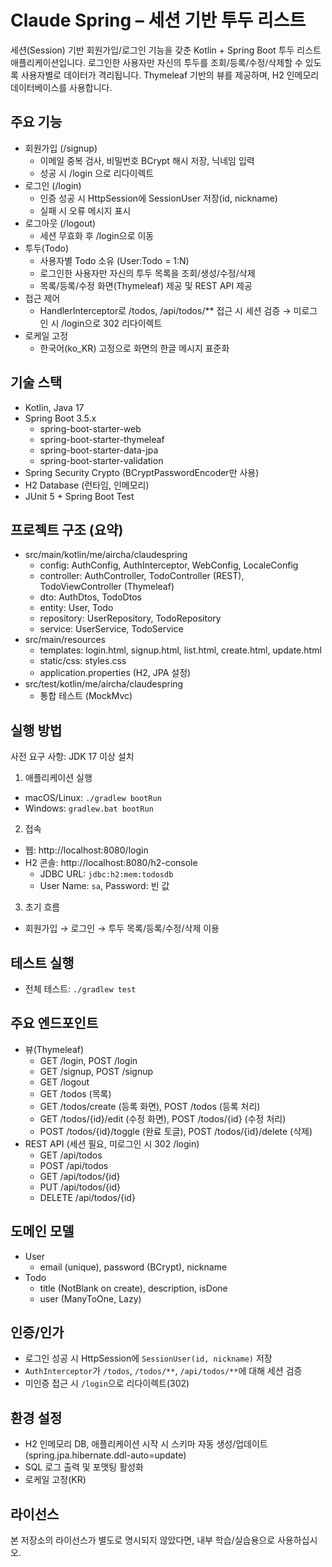 # Claude Spring – 세션 기반 투두 리스트

세션(Session) 기반 회원가입/로그인 기능을 갖춘 Kotlin + Spring Boot 투두 리스트 애플리케이션입니다. 로그인한 사용자만 자신의 투두를 조회/등록/수정/삭제할 수 있도록 사용자별로 데이터가 격리됩니다. Thymeleaf 기반의 뷰를 제공하며, H2 인메모리 데이터베이스를 사용합니다.

## 주요 기능
- 회원가입 (/signup)
  - 이메일 중복 검사, 비밀번호 BCrypt 해시 저장, 닉네임 입력
  - 성공 시 /login 으로 리다이렉트
- 로그인 (/login)
  - 인증 성공 시 HttpSession에 SessionUser 저장(id, nickname)
  - 실패 시 오류 메시지 표시
- 로그아웃 (/logout)
  - 세션 무효화 후 /login으로 이동
- 투두(Todo)
  - 사용자별 Todo 소유 (User:Todo = 1:N)
  - 로그인한 사용자만 자신의 투두 목록을 조회/생성/수정/삭제
  - 목록/등록/수정 화면(Thymeleaf) 제공 및 REST API 제공
- 접근 제어
  - HandlerInterceptor로 /todos, /api/todos/** 접근 시 세션 검증 → 미로그인 시 /login으로 302 리다이렉트
- 로케일 고정
  - 한국어(ko_KR) 고정으로 화면의 한글 메시지 표준화

## 기술 스택
- Kotlin, Java 17
- Spring Boot 3.5.x
  - spring-boot-starter-web
  - spring-boot-starter-thymeleaf
  - spring-boot-starter-data-jpa
  - spring-boot-starter-validation
- Spring Security Crypto (BCryptPasswordEncoder만 사용)
- H2 Database (런타임, 인메모리)
- JUnit 5 + Spring Boot Test

## 프로젝트 구조 (요약)
- src/main/kotlin/me/aircha/claudespring
  - config: AuthConfig, AuthInterceptor, WebConfig, LocaleConfig
  - controller: AuthController, TodoController (REST), TodoViewController (Thymeleaf)
  - dto: AuthDtos, TodoDtos
  - entity: User, Todo
  - repository: UserRepository, TodoRepository
  - service: UserService, TodoService
- src/main/resources
  - templates: login.html, signup.html, list.html, create.html, update.html
  - static/css: styles.css
  - application.properties (H2, JPA 설정)
- src/test/kotlin/me/aircha/claudespring
  - 통합 테스트 (MockMvc)

## 실행 방법
사전 요구 사항: JDK 17 이상 설치

1) 애플리케이션 실행
- macOS/Linux: `./gradlew bootRun`
- Windows: `gradlew.bat bootRun`

2) 접속
- 웹: http://localhost:8080/login
- H2 콘솔: http://localhost:8080/h2-console
  - JDBC URL: `jdbc:h2:mem:todosdb`
  - User Name: `sa`, Password: 빈 값

3) 초기 흐름
- 회원가입 → 로그인 → 투두 목록/등록/수정/삭제 이용

## 테스트 실행
- 전체 테스트: `./gradlew test`

## 주요 엔드포인트
- 뷰(Thymeleaf)
  - GET /login, POST /login
  - GET /signup, POST /signup
  - GET /logout
  - GET /todos (목록)
  - GET /todos/create (등록 화면), POST /todos (등록 처리)
  - GET /todos/{id}/edit (수정 화면), POST /todos/{id} (수정 처리)
  - POST /todos/{id}/toggle (완료 토글), POST /todos/{id}/delete (삭제)
- REST API (세션 필요, 미로그인 시 302 /login)
  - GET /api/todos
  - POST /api/todos
  - GET /api/todos/{id}
  - PUT /api/todos/{id}
  - DELETE /api/todos/{id}

## 도메인 모델
- User
  - email (unique), password (BCrypt), nickname
- Todo
  - title (NotBlank on create), description, isDone
  - user (ManyToOne, Lazy)

## 인증/인가
- 로그인 성공 시 HttpSession에 `SessionUser(id, nickname)` 저장
- `AuthInterceptor`가 `/todos`, `/todos/**`, `/api/todos/**`에 대해 세션 검증
- 미인증 접근 시 `/login`으로 리다이렉트(302)

## 환경 설정
- H2 인메모리 DB, 애플리케이션 시작 시 스키마 자동 생성/업데이트 (spring.jpa.hibernate.ddl-auto=update)
- SQL 로그 출력 및 포맷팅 활성화
- 로케일 고정(KR)

## 라이선스
본 저장소의 라이선스가 별도로 명시되지 않았다면, 내부 학습/실습용으로 사용하십시오.
